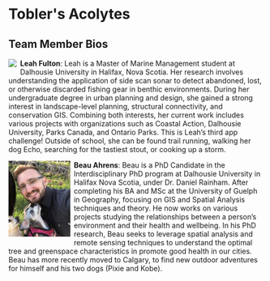 # Tobler's Acolytes

## Team Member Bios

<img src="../images/leah.jpg" style="max-height:150px; margin:0 .5em .25em 0; float: left;" /> **Leah Fulton**: Leah is a Master of Marine Management student at Dalhousie University in Halifax, Nova Scotia. Her research involves understanding the application of side scan sonar to detect abandoned, lost, or otherwise discarded fishing gear in benthic environments. During her undergraduate degree in urban planning and design, she gained a strong interest in landscape-level planning, structural connectivity, and conservation GIS. Combining both interests, her current work includes various projects with organizations such as Coastal Action, Dalhousie University, Parks Canada, and Ontario Parks. This is Leah’s third app challenge! Outside of school, she can be found trail running, walking her dog Echo, searching for the tastiest stout, or cooking up a storm.<br style="clear:both;" />

<img src="../images/beau.jpg" style="max-height:150px; margin:0 .5em .25em 0; float: left;" /> **Beau Ahrens**: Beau is a PhD Candidate in the Interdisciplinary PhD program at Dalhousie University in Halifax Nova Scotia, under Dr. Daniel Rainham. After completing his BA and MSc at the University of Guelph in Geography, focusing on GIS and Spatial Analysis techniques and theory. He now works on various projects studying the relationships between a person’s environment and their health and wellbeing. In his PhD research, Beau seeks to leverage spatial analysis and remote sensing techniques to understand the optimal tree and greenspace characteristics in promote good health in our cities. Beau has more recently moved to Calgary, to find new outdoor adventures for himself and his two dogs (Pixie and Kobe).<br style="clear:both;" />
